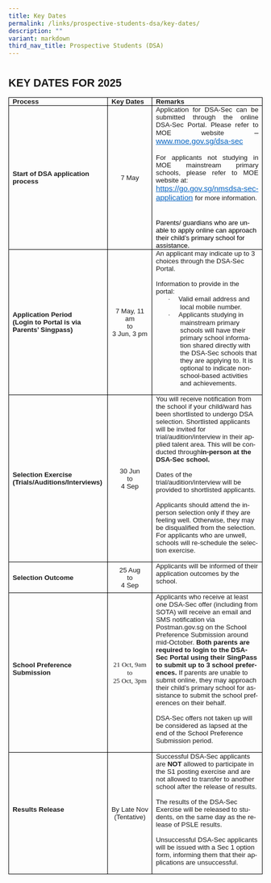 ```yaml
---
title: Key Dates
permalink: /links/prospective-students-dsa/key-dates/
description: ""
variant: markdown
third_nav_title: Prospective Students (DSA)
---
```

<style>
<!--
 /* Font Definitions */
 @font-face
	{font-family:Helvetica;
	panose-1:2 11 6 4 2 2 2 2 2 4;
	mso-font-charset:0;
	mso-generic-font-family:swiss;
	mso-font-pitch:variable;
	mso-font-signature:-536858881 -1073711013 9 0 511 0;}
@font-face
	{font-family:SimSun;
	panose-1:2 1 6 0 3 1 1 1 1 1;
	mso-font-alt:\5B8B\4F53;
	mso-font-charset:134;
	mso-generic-font-family:auto;
	mso-font-pitch:variable;
	mso-font-signature:515 680460288 22 0 262145 0;}
@font-face
	{font-family:Latha;
	panose-1:2 0 4 0 0 0 0 0 0 0;
	mso-font-charset:0;
	mso-generic-font-family:swiss;
	mso-font-pitch:variable;
	mso-font-signature:1048579 0 0 0 1 0;}
@font-face
	{font-family:"Cambria Math";
	panose-1:2 4 5 3 5 4 6 3 2 4;
	mso-font-charset:0;
	mso-generic-font-family:roman;
	mso-font-pitch:variable;
	mso-font-signature:-536869121 1107305727 33554432 0 415 0;}
@font-face
	{font-family:Calibri;
	panose-1:2 15 5 2 2 2 4 3 2 4;
	mso-font-charset:0;
	mso-generic-font-family:swiss;
	mso-font-pitch:variable;
	mso-font-signature:-469750017 -1040178053 9 0 511 0;}
@font-face
	{font-family:Tahoma;
	panose-1:2 11 6 4 3 5 4 4 2 4;
	mso-font-charset:0;
	mso-generic-font-family:swiss;
	mso-font-pitch:variable;
	mso-font-signature:-520081665 -1073717157 41 0 66047 0;}
@font-face
	{font-family:Helvetica-Bold;
	panose-1:0 0 0 0 0 0 0 0 0 0;
	mso-font-alt:Helvetica;
	mso-font-charset:0;
	mso-generic-font-family:auto;
	mso-font-format:other;
	mso-font-pitch:auto;
	mso-font-signature:3 0 0 0 1 0;}
@font-face
	{font-family:"\@SimSun";
	panose-1:2 1 6 0 3 1 1 1 1 1;
	mso-font-charset:134;
	mso-generic-font-family:auto;
	mso-font-pitch:variable;
	mso-font-signature:515 680460288 22 0 262145 0;}
 /* Style Definitions */
 p.MsoNormal, li.MsoNormal, div.MsoNormal
	{mso-style-unhide:no;
	mso-style-qformat:yes;
	mso-style-parent:"";
	margin-top:0in;
	margin-right:0in;
	margin-bottom:8.0pt;
	margin-left:0in;
	line-height:107%;
	mso-pagination:widow-orphan;
	font-size:11.0pt;
	font-family:"Calibri",sans-serif;
	mso-ascii-font-family:Calibri;
	mso-ascii-theme-font:minor-latin;
	mso-fareast-font-family:SimSun;
	mso-fareast-theme-font:minor-fareast;
	mso-hansi-font-family:Calibri;
	mso-hansi-theme-font:minor-latin;
	mso-bidi-font-family:Latha;
	mso-bidi-theme-font:minor-bidi;
	mso-ansi-language:EN-SG;
	mso-bidi-language:AR-SA;}
p.MsoCommentText, li.MsoCommentText, div.MsoCommentText
	{mso-style-noshow:yes;
	mso-style-priority:99;
	mso-style-link:"Comment Text Char";
	margin-top:0in;
	margin-right:0in;
	margin-bottom:8.0pt;
	margin-left:0in;
	mso-pagination:widow-orphan;
	font-size:10.0pt;
	font-family:"Calibri",sans-serif;
	mso-ascii-font-family:Calibri;
	mso-ascii-theme-font:minor-latin;
	mso-fareast-font-family:SimSun;
	mso-fareast-theme-font:minor-fareast;
	mso-hansi-font-family:Calibri;
	mso-hansi-theme-font:minor-latin;
	mso-bidi-font-family:Latha;
	mso-bidi-theme-font:minor-bidi;
	mso-ansi-language:EN-SG;
	mso-bidi-language:AR-SA;}
span.MsoCommentReference
	{mso-style-noshow:yes;
	mso-style-priority:99;
	mso-ansi-font-size:8.0pt;
	mso-bidi-font-size:8.0pt;}
a:link, span.MsoHyperlink
	{mso-style-noshow:yes;
	mso-style-priority:99;
	color:#0563C1;
	mso-themecolor:hyperlink;
	text-decoration:underline;
	text-underline:single;}
a:visited, span.MsoHyperlinkFollowed
	{mso-style-noshow:yes;
	mso-style-priority:99;
	color:#954F72;
	mso-themecolor:followedhyperlink;
	text-decoration:underline;
	text-underline:single;}
p.MsoCommentSubject, li.MsoCommentSubject, div.MsoCommentSubject
	{mso-style-noshow:yes;
	mso-style-priority:99;
	mso-style-parent:"Comment Text";
	mso-style-link:"Comment Subject Char";
	mso-style-next:"Comment Text";
	margin-top:0in;
	margin-right:0in;
	margin-bottom:8.0pt;
	margin-left:0in;
	mso-pagination:widow-orphan;
	font-size:10.0pt;
	font-family:"Calibri",sans-serif;
	mso-ascii-font-family:Calibri;
	mso-ascii-theme-font:minor-latin;
	mso-fareast-font-family:SimSun;
	mso-fareast-theme-font:minor-fareast;
	mso-hansi-font-family:Calibri;
	mso-hansi-theme-font:minor-latin;
	mso-bidi-font-family:Latha;
	mso-bidi-theme-font:minor-bidi;
	mso-ansi-language:EN-SG;
	mso-bidi-language:AR-SA;
	font-weight:bold;}
p.MsoAcetate, li.MsoAcetate, div.MsoAcetate
	{mso-style-noshow:yes;
	mso-style-priority:99;
	mso-style-link:"Balloon Text Char";
	margin:0in;
	mso-pagination:widow-orphan;
	font-size:8.0pt;
	font-family:"Tahoma",sans-serif;
	mso-fareast-font-family:SimSun;
	mso-fareast-theme-font:minor-fareast;
	mso-ansi-language:EN-SG;
	mso-bidi-language:AR-SA;}
p.MsoListParagraph, li.MsoListParagraph, div.MsoListParagraph
	{mso-style-priority:34;
	mso-style-unhide:no;
	mso-style-qformat:yes;
	margin-top:0in;
	margin-right:0in;
	margin-bottom:8.0pt;
	margin-left:.5in;
	mso-add-space:auto;
	line-height:106%;
	mso-pagination:widow-orphan;
	font-size:11.0pt;
	font-family:"Calibri",sans-serif;
	mso-ascii-font-family:Calibri;
	mso-ascii-theme-font:minor-latin;
	mso-fareast-font-family:SimSun;
	mso-fareast-theme-font:minor-fareast;
	mso-hansi-font-family:Calibri;
	mso-hansi-theme-font:minor-latin;
	mso-bidi-font-family:Latha;
	mso-bidi-theme-font:minor-bidi;
	mso-ansi-language:EN-SG;
	mso-bidi-language:AR-SA;}
p.MsoListParagraphCxSpFirst, li.MsoListParagraphCxSpFirst, div.MsoListParagraphCxSpFirst
	{mso-style-priority:34;
	mso-style-unhide:no;
	mso-style-qformat:yes;
	mso-style-type:export-only;
	margin-top:0in;
	margin-right:0in;
	margin-bottom:0in;
	margin-left:.5in;
	mso-add-space:auto;
	line-height:106%;
	mso-pagination:widow-orphan;
	font-size:11.0pt;
	font-family:"Calibri",sans-serif;
	mso-ascii-font-family:Calibri;
	mso-ascii-theme-font:minor-latin;
	mso-fareast-font-family:SimSun;
	mso-fareast-theme-font:minor-fareast;
	mso-hansi-font-family:Calibri;
	mso-hansi-theme-font:minor-latin;
	mso-bidi-font-family:Latha;
	mso-bidi-theme-font:minor-bidi;
	mso-ansi-language:EN-SG;
	mso-bidi-language:AR-SA;}
p.MsoListParagraphCxSpMiddle, li.MsoListParagraphCxSpMiddle, div.MsoListParagraphCxSpMiddle
	{mso-style-priority:34;
	mso-style-unhide:no;
	mso-style-qformat:yes;
	mso-style-type:export-only;
	margin-top:0in;
	margin-right:0in;
	margin-bottom:0in;
	margin-left:.5in;
	mso-add-space:auto;
	line-height:106%;
	mso-pagination:widow-orphan;
	font-size:11.0pt;
	font-family:"Calibri",sans-serif;
	mso-ascii-font-family:Calibri;
	mso-ascii-theme-font:minor-latin;
	mso-fareast-font-family:SimSun;
	mso-fareast-theme-font:minor-fareast;
	mso-hansi-font-family:Calibri;
	mso-hansi-theme-font:minor-latin;
	mso-bidi-font-family:Latha;
	mso-bidi-theme-font:minor-bidi;
	mso-ansi-language:EN-SG;
	mso-bidi-language:AR-SA;}
p.MsoListParagraphCxSpLast, li.MsoListParagraphCxSpLast, div.MsoListParagraphCxSpLast
	{mso-style-priority:34;
	mso-style-unhide:no;
	mso-style-qformat:yes;
	mso-style-type:export-only;
	margin-top:0in;
	margin-right:0in;
	margin-bottom:8.0pt;
	margin-left:.5in;
	mso-add-space:auto;
	line-height:106%;
	mso-pagination:widow-orphan;
	font-size:11.0pt;
	font-family:"Calibri",sans-serif;
	mso-ascii-font-family:Calibri;
	mso-ascii-theme-font:minor-latin;
	mso-fareast-font-family:SimSun;
	mso-fareast-theme-font:minor-fareast;
	mso-hansi-font-family:Calibri;
	mso-hansi-theme-font:minor-latin;
	mso-bidi-font-family:Latha;
	mso-bidi-theme-font:minor-bidi;
	mso-ansi-language:EN-SG;
	mso-bidi-language:AR-SA;}
span.BalloonTextChar
	{mso-style-name:"Balloon Text Char";
	mso-style-noshow:yes;
	mso-style-priority:99;
	mso-style-unhide:no;
	mso-style-locked:yes;
	mso-style-link:"Balloon Text";
	mso-ansi-font-size:8.0pt;
	mso-bidi-font-size:8.0pt;
	font-family:"Tahoma",sans-serif;
	mso-ascii-font-family:Tahoma;
	mso-hansi-font-family:Tahoma;
	mso-bidi-font-family:Tahoma;}
span.CommentTextChar
	{mso-style-name:"Comment Text Char";
	mso-style-noshow:yes;
	mso-style-priority:99;
	mso-style-unhide:no;
	mso-style-locked:yes;
	mso-style-link:"Comment Text";
	mso-ansi-font-size:10.0pt;
	mso-bidi-font-size:10.0pt;}
span.CommentSubjectChar
	{mso-style-name:"Comment Subject Char";
	mso-style-noshow:yes;
	mso-style-priority:99;
	mso-style-unhide:no;
	mso-style-locked:yes;
	mso-style-parent:"Comment Text Char";
	mso-style-link:"Comment Subject";
	mso-ansi-font-size:10.0pt;
	mso-bidi-font-size:10.0pt;
	font-weight:bold;}
p.Default, li.Default, div.Default
	{mso-style-name:Default;
	mso-style-unhide:no;
	mso-style-parent:"";
	margin:0in;
	mso-pagination:widow-orphan;
	mso-layout-grid-align:none;
	text-autospace:none;
	font-size:12.0pt;
	font-family:"Arial",sans-serif;
	mso-fareast-font-family:SimSun;
	mso-fareast-theme-font:minor-fareast;
	color:black;}
span.SpellE
	{mso-style-name:"";
	mso-spl-e:yes;}
.MsoChpDefault
	{mso-style-type:export-only;
	mso-default-props:yes;
	mso-ascii-font-family:Calibri;
	mso-ascii-theme-font:minor-latin;
	mso-fareast-font-family:SimSun;
	mso-fareast-theme-font:minor-fareast;
	mso-hansi-font-family:Calibri;
	mso-hansi-theme-font:minor-latin;
	mso-bidi-font-family:Latha;
	mso-bidi-theme-font:minor-bidi;
	mso-font-kerning:0pt;
	mso-ligatures:none;
	mso-ansi-language:EN-SG;
	mso-bidi-language:AR-SA;}
.MsoPapDefault
	{mso-style-type:export-only;
	margin-bottom:8.0pt;
	line-height:107%;}
@page WordSection1
	{size:595.3pt 841.9pt;
	margin:1.0in 1.0in 1.0in 1.0in;
	mso-header-margin:35.4pt;
	mso-footer-margin:35.4pt;
	mso-paper-source:0;}
div.WordSection1
	{page:WordSection1;}
 /* List Definitions */
 @list l0
	{mso-list-id:984826885;
	mso-list-type:hybrid;
	mso-list-template-ids:-490085759 -1 -1 -1 -1 -1 -1 -1 -1 -1;}
@list l0:level1
	{mso-level-number-format:alpha-lower;
	mso-level-text:"";
	mso-level-tab-stop:none;
	mso-level-number-position:left;
	margin-left:0in;
	text-indent:0in;}
@list l0:level2
	{mso-level-start-at:0;
	mso-level-text:"";
	mso-level-tab-stop:none;
	mso-level-number-position:left;
	margin-left:0in;
	text-indent:0in;}
@list l0:level3
	{mso-level-start-at:0;
	mso-level-text:"";
	mso-level-tab-stop:none;
	mso-level-number-position:left;
	margin-left:0in;
	text-indent:0in;}
@list l0:level4
	{mso-level-start-at:0;
	mso-level-text:"";
	mso-level-tab-stop:none;
	mso-level-number-position:left;
	margin-left:0in;
	text-indent:0in;}
@list l0:level5
	{mso-level-start-at:0;
	mso-level-text:"";
	mso-level-tab-stop:none;
	mso-level-number-position:left;
	margin-left:0in;
	text-indent:0in;}
@list l0:level6
	{mso-level-start-at:0;
	mso-level-text:"";
	mso-level-tab-stop:none;
	mso-level-number-position:left;
	margin-left:0in;
	text-indent:0in;}
@list l0:level7
	{mso-level-start-at:0;
	mso-level-text:"";
	mso-level-tab-stop:none;
	mso-level-number-position:left;
	margin-left:0in;
	text-indent:0in;}
@list l0:level8
	{mso-level-start-at:0;
	mso-level-text:"";
	mso-level-tab-stop:none;
	mso-level-number-position:left;
	margin-left:0in;
	text-indent:0in;}
@list l0:level9
	{mso-level-start-at:0;
	mso-level-text:"";
	mso-level-tab-stop:none;
	mso-level-number-position:left;
	margin-left:0in;
	text-indent:0in;}
@list l1
	{mso-list-id:1180564041;
	mso-list-type:hybrid;
	mso-list-template-ids:-2038799586 -1 -1 -1 -1 -1 -1 -1 -1 -1;}
@list l1:level1
	{mso-level-number-format:alpha-lower;
	mso-level-text:"";
	mso-level-tab-stop:none;
	mso-level-number-position:left;
	margin-left:0in;
	text-indent:0in;}
@list l1:level2
	{mso-level-start-at:0;
	mso-level-text:"";
	mso-level-tab-stop:none;
	mso-level-number-position:left;
	margin-left:0in;
	text-indent:0in;}
@list l1:level3
	{mso-level-start-at:0;
	mso-level-text:"";
	mso-level-tab-stop:none;
	mso-level-number-position:left;
	margin-left:0in;
	text-indent:0in;}
@list l1:level4
	{mso-level-start-at:0;
	mso-level-text:"";
	mso-level-tab-stop:none;
	mso-level-number-position:left;
	margin-left:0in;
	text-indent:0in;}
@list l1:level5
	{mso-level-start-at:0;
	mso-level-text:"";
	mso-level-tab-stop:none;
	mso-level-number-position:left;
	margin-left:0in;
	text-indent:0in;}
@list l1:level6
	{mso-level-start-at:0;
	mso-level-text:"";
	mso-level-tab-stop:none;
	mso-level-number-position:left;
	margin-left:0in;
	text-indent:0in;}
@list l1:level7
	{mso-level-start-at:0;
	mso-level-text:"";
	mso-level-tab-stop:none;
	mso-level-number-position:left;
	margin-left:0in;
	text-indent:0in;}
@list l1:level8
	{mso-level-start-at:0;
	mso-level-text:"";
	mso-level-tab-stop:none;
	mso-level-number-position:left;
	margin-left:0in;
	text-indent:0in;}
@list l1:level9
	{mso-level-start-at:0;
	mso-level-text:"";
	mso-level-tab-stop:none;
	mso-level-number-position:left;
	margin-left:0in;
	text-indent:0in;}
@list l2
	{mso-list-id:2077048758;
	mso-list-type:hybrid;
	mso-list-template-ids:1900707760 67698689 67698713 67698715 67698703 67698713 67698715 67698703 67698713 67698715;}
@list l2:level1
	{mso-level-number-format:bullet;
	mso-level-text:\F0B7;
	mso-level-tab-stop:none;
	mso-level-number-position:left;
	text-indent:-.25in;
	font-family:Symbol;}
@list l2:level2
	{mso-level-number-format:alpha-lower;
	mso-level-tab-stop:none;
	mso-level-number-position:left;
	text-indent:-.25in;}
@list l2:level3
	{mso-level-number-format:roman-lower;
	mso-level-tab-stop:none;
	mso-level-number-position:right;
	text-indent:-9.0pt;}
@list l2:level4
	{mso-level-tab-stop:none;
	mso-level-number-position:left;
	text-indent:-.25in;}
@list l2:level5
	{mso-level-number-format:alpha-lower;
	mso-level-tab-stop:none;
	mso-level-number-position:left;
	text-indent:-.25in;}
@list l2:level6
	{mso-level-number-format:roman-lower;
	mso-level-tab-stop:none;
	mso-level-number-position:right;
	text-indent:-9.0pt;}
@list l2:level7
	{mso-level-tab-stop:none;
	mso-level-number-position:left;
	text-indent:-.25in;}
@list l2:level8
	{mso-level-number-format:alpha-lower;
	mso-level-tab-stop:none;
	mso-level-number-position:left;
	text-indent:-.25in;}
@list l2:level9
	{mso-level-number-format:roman-lower;
	mso-level-tab-stop:none;
	mso-level-number-position:right;
	text-indent:-9.0pt;}
ol
	{margin-bottom:0in;}
ul
	{margin-bottom:0in;}
-->
</style>





<div class="WordSection1">

<p class="MsoNormal"><b><span lang="EN-SG">&nbsp;</span></b></p>

<p class="MsoNormal"><b><span style="font-size:16.0pt;line-height:
107%;text-transform:uppercase" lang="EN-SG">Key Dates for 2025</span></b></p>

<table style="border-collapse:collapse;border:none;mso-border-alt:solid windowtext .5pt;
 mso-yfti-tbllook:1184;mso-padding-alt:0in 5.4pt 0in 5.4pt" cellpadding="0" cellspacing="0" border="1" class="MsoTableGrid">
 <tbody><tr style="mso-yfti-irow:0;mso-yfti-firstrow:yes">
  <td style="width:143.75pt;border:solid windowtext 1.0pt;
  mso-border-alt:solid windowtext .5pt;padding:0in 5.4pt 0in 5.4pt" valign="top" width="192">
  <p style="margin-bottom:0in;line-height:normal" class="MsoNormal"><b><span style="font-size:10.0pt" lang="EN-SG">Process</span></b></p>
  </td>
  <td style="width:81.0pt;border:solid windowtext 1.0pt;
  border-left:none;mso-border-left-alt:solid windowtext .5pt;mso-border-alt:
  solid windowtext .5pt;padding:0in 5.4pt 0in 5.4pt" valign="top" width="108">
  <p style="margin-bottom:0in;line-height:normal" class="MsoNormal"><b><span style="font-size:10.0pt" lang="EN-SG">Key Dates</span></b></p>
  </td>
  <td style="width:226.05pt;border:solid windowtext 1.0pt;
  border-left:none;mso-border-left-alt:solid windowtext .5pt;mso-border-alt:
  solid windowtext .5pt;padding:0in 5.4pt 0in 5.4pt" valign="top" width="301">
  <p style="margin-bottom:0in;line-height:normal" class="MsoNormal"><b><span style="font-size:10.0pt" lang="EN-SG">Remarks</span></b></p>
  </td>
 </tr>
 <tr style="mso-yfti-irow:1">
  <td style="width:143.75pt;border:solid windowtext 1.0pt;border-top:
  none;mso-border-top-alt:solid windowtext .5pt;mso-border-alt:solid windowtext .5pt;
  padding:0in 5.4pt 0in 5.4pt" width="192">
  <p style="margin-bottom:0in;line-height:normal" class="MsoNormal"><b><span style="font-size:10.0pt;font-family:&quot;Helvetica&quot;,sans-serif;
  mso-bidi-language:TA" lang="EN-SG">Start of DSA application process</span></b></p>
  </td>
  <td style="width:81.0pt;border-top:none;border-left:none;
  border-bottom:solid windowtext 1.0pt;border-right:solid windowtext 1.0pt;
  mso-border-top-alt:solid windowtext .5pt;mso-border-left-alt:solid windowtext .5pt;
  mso-border-alt:solid windowtext .5pt;padding:0in 5.4pt 0in 5.4pt" width="108">
  <p style="margin-bottom:0in;text-align:center;
  line-height:normal" align="center" class="MsoNormal"><span style="font-size:10.0pt;font-family:
  &quot;Helvetica&quot;,sans-serif;mso-bidi-language:TA" lang="EN-SG">7 May</span></p>
  </td>
  <td style="width:226.05pt;border-top:none;border-left:
  none;border-bottom:solid windowtext 1.0pt;border-right:solid windowtext 1.0pt;
  mso-border-top-alt:solid windowtext .5pt;mso-border-left-alt:solid windowtext .5pt;
  mso-border-alt:solid windowtext .5pt;padding:0in 5.4pt 0in 5.4pt" valign="top" width="301">
  <p style="margin-bottom:0in;text-align:justify;text-justify:
  inter-ideograph;line-height:normal" class="MsoNormal"><span style="font-size:10.0pt;
  font-family:&quot;Helvetica&quot;,sans-serif;mso-bidi-language:TA" lang="EN-SG">Application for
  DSA-Sec can be submitted through the online DSA-Sec Portal. Please refer to
  MOE website</span><span lang="EN-SG"> – <a href="http://www.moe.gov.sg/dsa-sec"><span style="font-size:11.5pt;font-family:&quot;Helvetica&quot;,sans-serif;
  mso-ansi-language:EN-US;mso-bidi-language:TA" lang="EN-US">www.moe.gov.sg/dsa-sec</span></a></span></p>
  <p style="margin-bottom:0in;text-align:justify;text-justify:
  inter-ideograph;line-height:normal" class="MsoNormal"><span style="mso-ansi-language:EN-US">&nbsp;</span></p>
  <p style="margin-bottom:0in;text-align:justify;text-justify:
  inter-ideograph;line-height:normal" class="MsoNormal"><span style="font-size:10.0pt;
  font-family:&quot;Helvetica&quot;,sans-serif;mso-bidi-language:TA" lang="EN-SG">For applicants not
  studying in MOE mainstream primary schools, please refer to MOE website at: </span></p>
  <p style="margin-bottom:0in;line-height:normal" class="MsoNormal"><span lang="EN-SG"><a href="https://go.gov.sg/nmsdsa-sec-application"><span style="font-size:11.5pt;font-family:&quot;Helvetica&quot;,sans-serif;
  mso-ansi-language:EN-US;mso-bidi-language:TA" lang="EN-US">https://go.gov.sg/nmsdsa-sec-application</span></a></span><span style="font-size:11.5pt;font-family:&quot;Helvetica&quot;,sans-serif;color:blue;
  mso-ansi-language:EN-US;mso-bidi-language:TA"> </span><span style="font-size:10.0pt;font-family:&quot;Helvetica&quot;,sans-serif;mso-bidi-language:
  TA" lang="EN-SG">for more information.</span></p>
  <p style="margin-bottom:0in;line-height:normal" class="MsoNormal"><span style="font-size:10.0pt;font-family:&quot;Helvetica&quot;,sans-serif;
  mso-bidi-language:TA" lang="EN-SG">&nbsp;</span></p>
  <p class="Default">&nbsp;</p>
  <p style="margin-left:0in;text-indent:0in;mso-list:l1 level2 lfo3" class="Default"><span style="font-size:10.0pt;font-family:&quot;Helvetica&quot;,sans-serif;
  color:windowtext;mso-ansi-language:EN-SG" lang="EN-SG">Parents/ guardians who are unable
  to apply online can approach their child’s primary school for assistance.</span><span style="font-size:11.5pt" lang="EN-SG"> </span><span style="font-size:11.5pt"></span></p>
  </td>
 </tr>
 <tr style="mso-yfti-irow:2">
  <td style="width:143.75pt;border:solid windowtext 1.0pt;border-top:
  none;mso-border-top-alt:solid windowtext .5pt;mso-border-alt:solid windowtext .5pt;
  padding:0in 5.4pt 0in 5.4pt" width="192">
  <p style="margin-bottom:0in;line-height:normal" class="MsoNormal"><b><span style="font-size:10.0pt;font-family:&quot;Helvetica&quot;,sans-serif;
  mso-bidi-language:TA" lang="EN-SG">Application Period</span></b></p>
  <p style="margin-bottom:0in;line-height:normal" class="MsoNormal"><b><span style="font-size:10.0pt;font-family:&quot;Helvetica&quot;,sans-serif;
  mso-bidi-language:TA" lang="EN-SG">(Login to Portal is via Parents’ <span class="SpellE">Singpass</span>)</span></b></p>
  </td>
  <td style="width:81.0pt;border-top:none;border-left:none;
  border-bottom:solid windowtext 1.0pt;border-right:solid windowtext 1.0pt;
  mso-border-top-alt:solid windowtext .5pt;mso-border-left-alt:solid windowtext .5pt;
  mso-border-alt:solid windowtext .5pt;padding:0in 5.4pt 0in 5.4pt" width="108">
  <p style="margin-bottom:0in;text-align:center;
  line-height:normal" align="center" class="MsoNormal"><span style="font-size:10.0pt;font-family:
  &quot;Helvetica&quot;,sans-serif;mso-bidi-language:TA" lang="EN-SG">7 May, 11 am</span></p>
  <p style="margin-bottom:0in;text-align:center;
  line-height:normal" align="center" class="MsoNormal"><span style="font-size:10.0pt;font-family:
  &quot;Helvetica&quot;,sans-serif;mso-bidi-language:TA" lang="EN-SG">to</span></p>
  <p style="margin-bottom:0in;text-align:center;
  line-height:normal" align="center" class="MsoNormal"><span style="font-size:10.0pt;font-family:
  &quot;Helvetica&quot;,sans-serif;mso-bidi-language:TA" lang="EN-SG">3 Jun, 3 pm</span></p>
  </td>
  <td style="width:226.05pt;border-top:none;border-left:
  none;border-bottom:solid windowtext 1.0pt;border-right:solid windowtext 1.0pt;
  mso-border-top-alt:solid windowtext .5pt;mso-border-left-alt:solid windowtext .5pt;
  mso-border-alt:solid windowtext .5pt;padding:0in 5.4pt 0in 5.4pt" valign="top" width="301">
  <p style="margin-bottom:0in;line-height:normal" class="MsoNormal"><span style="font-size:10.0pt;font-family:&quot;Helvetica&quot;,sans-serif;
  mso-bidi-language:TA" lang="EN-SG">An applicant may indicate up to 3 choices through the
  DSA-Sec Portal.</span></p>
  <p style="margin-bottom:0in;line-height:normal" class="MsoNormal"><span style="font-size:10.0pt;font-family:&quot;Helvetica&quot;,sans-serif;
  mso-bidi-language:TA" lang="EN-SG">&nbsp;</span></p>
  <p style="margin-bottom:0in;line-height:normal" class="MsoNormal"><span style="font-size:10.0pt;font-family:&quot;Helvetica&quot;,sans-serif;
  mso-bidi-language:TA" lang="EN-SG">Information to provide in the portal:</span></p>
  <p style="margin-bottom:0in;mso-add-space:
  auto;text-indent:-.25in;line-height:normal;mso-list:l2 level1 lfo1" class="MsoListParagraphCxSpFirst"><span style="font-size:10.0pt;font-family:Symbol;mso-fareast-font-family:
  Symbol;mso-bidi-font-family:Symbol;mso-bidi-language:TA" lang="EN-SG"><span style="mso-list:Ignore">·<span style="font:7.0pt &quot;Times New Roman&quot;">&nbsp;&nbsp;&nbsp;&nbsp;&nbsp;&nbsp;
  </span></span></span><span style="font-size:10.0pt;
  font-family:&quot;Helvetica&quot;,sans-serif;mso-bidi-language:TA" lang="EN-SG">Valid email address
  and local mobile number.</span></p>
  <p style="margin-bottom:0in;mso-add-space:
  auto;text-indent:-.25in;line-height:normal;mso-list:l2 level1 lfo1" class="MsoListParagraphCxSpMiddle"><span style="font-size:10.0pt;font-family:Symbol;mso-fareast-font-family:
  Symbol;mso-bidi-font-family:Symbol;mso-bidi-language:TA" lang="EN-SG"><span style="mso-list:Ignore">·<span style="font:7.0pt &quot;Times New Roman&quot;">&nbsp;&nbsp;&nbsp;&nbsp;&nbsp;&nbsp;
  </span></span></span><span style="font-size:10.0pt;
  font-family:&quot;Helvetica&quot;,sans-serif;mso-bidi-language:TA" lang="EN-SG">Applicants studying
  in mainstream primary schools will have their primary school information
  shared directly with the DSA-Sec schools that they are applying to. It is
  optional to indicate non-school-based activities and achievements.</span><span style="font-size:11.5pt;font-family:&quot;Arial&quot;,sans-serif;color:black;
  mso-ansi-language:EN-US;mso-bidi-language:TA" lang="EN-SG"> </span><span style="font-size:10.0pt;font-family:&quot;Helvetica&quot;,sans-serif;mso-bidi-language:
  TA" lang="EN-SG"></span></p>
  <p style="margin-bottom:0in;mso-add-space:
  auto;line-height:normal" class="MsoListParagraphCxSpLast"><span style="font-size:10.0pt;font-family:
  &quot;Helvetica&quot;,sans-serif;mso-bidi-language:TA" lang="EN-SG">&nbsp;</span></p>
  </td>
 </tr>
 <tr style="mso-yfti-irow:3">
  <td style="width:143.75pt;border:solid windowtext 1.0pt;border-top:
  none;mso-border-top-alt:solid windowtext .5pt;mso-border-alt:solid windowtext .5pt;
  padding:0in 5.4pt 0in 5.4pt" width="192">
  <p style="margin-bottom:0in;line-height:normal" class="MsoNormal"><b><span style="font-size:10.0pt;font-family:&quot;Helvetica&quot;,sans-serif;
  mso-bidi-language:TA" lang="EN-SG">Selection Exercise (Trials/Auditions/Interviews)</span></b></p>
  </td>
  <td style="width:81.0pt;border-top:none;border-left:none;
  border-bottom:solid windowtext 1.0pt;border-right:solid windowtext 1.0pt;
  mso-border-top-alt:solid windowtext .5pt;mso-border-left-alt:solid windowtext .5pt;
  mso-border-alt:solid windowtext .5pt;padding:0in 5.4pt 0in 5.4pt" width="108">
  <p style="margin-bottom:0in;text-align:center;
  line-height:normal" align="center" class="MsoNormal"><span style="font-size:10.0pt;font-family:
  &quot;Helvetica&quot;,sans-serif;mso-bidi-language:TA" lang="EN-SG">30 Jun </span></p>
  <p style="margin-bottom:0in;text-align:center;
  line-height:normal" align="center" class="MsoNormal"><span style="font-size:10.0pt;font-family:
  &quot;Helvetica&quot;,sans-serif;mso-bidi-language:TA" lang="EN-SG">to </span></p>
  <p style="margin-bottom:0in;text-align:center;
  line-height:normal" align="center" class="MsoNormal"><span style="font-size:10.0pt;font-family:
  &quot;Helvetica&quot;,sans-serif;mso-bidi-language:TA" lang="EN-SG">4 Sep</span></p>
  </td>
  <td style="width:226.05pt;border-top:none;border-left:
  none;border-bottom:solid windowtext 1.0pt;border-right:solid windowtext 1.0pt;
  mso-border-top-alt:solid windowtext .5pt;mso-border-left-alt:solid windowtext .5pt;
  mso-border-alt:solid windowtext .5pt;padding:0in 5.4pt 0in 5.4pt" valign="top" width="301">
  <p style="margin-bottom:0in;line-height:normal" class="MsoNormal"><span style="font-size:10.0pt;font-family:&quot;Helvetica&quot;,sans-serif;
  mso-bidi-language:TA" lang="EN-SG">You will receive notification from the school if your child/ward has been shortlisted to undergo DSA selection. Shortlisted applicants will be invited for trial/audition/interview in their applied talent area. This will be conducted through<b>in-person at
  the DSA-Sec school. </b></span></p>
  <p style="margin-bottom:0in;line-height:normal" class="MsoNormal"><span style="font-size:10.0pt;font-family:&quot;Helvetica&quot;,sans-serif;
  mso-bidi-language:TA" lang="EN-SG">&nbsp;</span></p>
  <p style="margin-bottom:0in;line-height:normal" class="MsoNormal"><span style="font-size:10.0pt;font-family:&quot;Helvetica&quot;,sans-serif;
  mso-bidi-language:TA" lang="EN-SG">Dates of the trial/audition/interview will be provided
  to shortlisted applicants.</span></p>
  <p style="margin-bottom:0in;line-height:normal" class="MsoNormal"><span style="font-size:10.0pt;font-family:&quot;Helvetica&quot;,sans-serif;
  mso-bidi-language:TA" lang="EN-SG">&nbsp;</span></p>
  <p style="margin-bottom:0in;line-height:normal" class="MsoNormal"><span style="font-size:10.0pt;font-family:&quot;Helvetica&quot;,sans-serif;
  mso-bidi-language:TA" lang="EN-SG">Applicants should attend the in-person selection only
  if they are feeling well. Otherwise, they may be disqualified from the
  selection. For applicants who are unwell, schools will re-schedule the
  selection exercise.<span style="mso-spacerun:yes">&nbsp;&nbsp;&nbsp;&nbsp; </span></span></p>
  <p style="margin-bottom:0in;line-height:normal" class="MsoNormal"><span style="font-size:10.0pt;font-family:&quot;Helvetica&quot;,sans-serif;
  mso-bidi-language:TA" lang="EN-SG">&nbsp;</span></p>
  </td>
 </tr>
 <tr style="mso-yfti-irow:4">
  <td style="width:143.75pt;border:solid windowtext 1.0pt;border-top:
  none;mso-border-top-alt:solid windowtext .5pt;mso-border-alt:solid windowtext .5pt;
  padding:0in 5.4pt 0in 5.4pt" width="192">
  <p style="margin-bottom:0in;line-height:normal" class="MsoNormal"><b><span style="font-size:10.0pt;font-family:&quot;Helvetica&quot;,sans-serif;
  mso-bidi-language:TA" lang="EN-SG">Selection Outcome</span></b></p>
  </td>
  <td style="width:81.0pt;border-top:none;border-left:none;
  border-bottom:solid windowtext 1.0pt;border-right:solid windowtext 1.0pt;
  mso-border-top-alt:solid windowtext .5pt;mso-border-left-alt:solid windowtext .5pt;
  mso-border-alt:solid windowtext .5pt;padding:0in 5.4pt 0in 5.4pt" width="108">
  <p style="margin-bottom:0in;text-align:center;
  line-height:normal" align="center" class="MsoNormal"><span style="font-size:10.0pt;font-family:
  &quot;Helvetica&quot;,sans-serif;mso-bidi-language:TA" lang="EN-SG">25 Aug</span></p>
		<p style="margin-bottom:0in;text-align:center;
  line-height:normal" align="center" class="MsoNormal"><span style="font-size:10.0pt;font-family:
  &quot;Helvetica&quot;,sans-serif;mso-bidi-language:TA" lang="EN-SG">to</span></p>
		<p style="margin-bottom:0in;text-align:center;
  line-height:normal" align="center" class="MsoNormal"><span style="font-size:10.0pt;font-family:
  &quot;Helvetica&quot;,sans-serif;mso-bidi-language:TA" lang="EN-SG">4 Sep</span></p>
  </td>
  <td style="width:226.05pt;border-top:none;border-left:
  none;border-bottom:solid windowtext 1.0pt;border-right:solid windowtext 1.0pt;
  mso-border-top-alt:solid windowtext .5pt;mso-border-left-alt:solid windowtext .5pt;
  mso-border-alt:solid windowtext .5pt;padding:0in 5.4pt 0in 5.4pt" valign="top" width="301">
  <p style="margin-bottom:0in;line-height:normal" class="MsoNormal"><span style="font-size:10.0pt;font-family:&quot;Helvetica&quot;,sans-serif;
  mso-bidi-language:TA" lang="EN-SG">Applicants will be informed of their application
  outcomes by the school.</span></p>
  <p style="margin-bottom:0in;line-height:normal" class="MsoNormal"><span style="font-size:10.0pt;font-family:&quot;Helvetica&quot;,sans-serif;
  mso-bidi-language:TA" lang="EN-SG">&nbsp;</span></p>
  </td>
 </tr>
 <tr style="mso-yfti-irow:5;height:165.1pt">
  <td style="width:143.75pt;border:solid windowtext 1.0pt;border-top:
  none;mso-border-top-alt:solid windowtext .5pt;mso-border-alt:solid windowtext .5pt;
  padding:0in 5.4pt 0in 5.4pt;height:165.1pt" width="192">
  <p style="margin-bottom:0in;line-height:normal;mso-layout-grid-align:
  none;text-autospace:none" class="MsoNormal"><b><span style="font-size:10.0pt;
  font-family:&quot;Helvetica&quot;,sans-serif;mso-bidi-language:TA" lang="EN-SG">School Preference
  Submission </span></b></p>
  <p style="margin-bottom:0in;text-align:justify;text-justify:
  inter-ideograph;line-height:normal;mso-layout-grid-align:none;text-autospace:
  none" class="MsoNormal"><span style="font-size:10.0pt;font-family:&quot;Helvetica&quot;,sans-serif;
  mso-bidi-language:TA" lang="EN-SG">&nbsp;</span></p>
  </td>
  <td style="width:81.0pt;border-top:none;border-left:none;
  border-bottom:solid windowtext 1.0pt;border-right:solid windowtext 1.0pt;
  mso-border-top-alt:solid windowtext .5pt;mso-border-left-alt:solid windowtext .5pt;
  mso-border-alt:solid windowtext .5pt;padding:0in 5.4pt 0in 5.4pt;height:165.1pt" width="108">
  <p style="margin-bottom:0in;text-align:center;
  line-height:normal;mso-layout-grid-align:none;text-autospace:none" align="center" class="MsoNormal"><span style="font-size:10.0pt;font-family:Helvetica-Bold;mso-bidi-font-family:
  Helvetica-Bold;mso-bidi-language:TA" lang="EN-SG">21 Oct, 9am</span></p>
  <p style="margin-bottom:0in;text-align:center;
  line-height:normal;mso-layout-grid-align:none;text-autospace:none" align="center" class="MsoNormal"><span style="font-size:10.0pt;font-family:Helvetica-Bold;mso-bidi-font-family:
  Helvetica-Bold;mso-bidi-language:TA" lang="EN-SG">to</span></p>
  <p style="margin-bottom:0in;text-align:center;
  line-height:normal;mso-layout-grid-align:none;text-autospace:none" align="center" class="MsoNormal"><span style="font-size:10.0pt;font-family:Helvetica-Bold;mso-bidi-font-family:
  Helvetica-Bold;mso-bidi-language:TA" lang="EN-SG">25 Oct, 3pm<b></b></span></p>
  </td>
  <td style="width:226.05pt;border-top:none;border-left:
  none;border-bottom:solid windowtext 1.0pt;border-right:solid windowtext 1.0pt;
  mso-border-top-alt:solid windowtext .5pt;mso-border-left-alt:solid windowtext .5pt;
  mso-border-alt:solid windowtext .5pt;padding:0in 5.4pt 0in 5.4pt;height:165.1pt" valign="top" width="301">
  <p style="margin-bottom:0in;line-height:normal;mso-layout-grid-align:
  none;text-autospace:none" class="MsoNormal"><span style="font-size:10.0pt;
  font-family:&quot;Helvetica&quot;,sans-serif;mso-bidi-language:TA" lang="EN-SG">Applicants who
  receive at least one DSA-Sec offer (including from SOTA) will receive an email
  and SMS notification via Postman.gov.sg on the School Preference Submission around
  mid-October. <b>Both parents are required to login to the DSA-Sec Portal
  using their <span class="SpellE">SingPass</span> to submit up to 3 school
  preferences.</b> If parents are unable to submit online, they may approach
  their child’s primary school for assistance to submit the school preferences
  on their behalf.</span></p>
  <p style="margin-bottom:0in;line-height:normal;mso-layout-grid-align:
  none;text-autospace:none" class="MsoNormal"><span style="font-size:10.0pt;
  font-family:&quot;Helvetica&quot;,sans-serif;mso-bidi-language:TA" lang="EN-SG">&nbsp;</span></p>
  <p style="margin-bottom:0in;line-height:normal;mso-layout-grid-align:
  none;text-autospace:none" class="MsoNormal"><span style="font-size:10.0pt;
  font-family:&quot;Helvetica&quot;,sans-serif;mso-bidi-language:TA" lang="EN-SG">DSA-Sec offers not
  taken up will be considered as lapsed at the end of the School Preference
  Submission period.</span></p>
  <p style="margin-bottom:0in;line-height:normal;mso-layout-grid-align:
  none;text-autospace:none" class="MsoNormal"><span style="font-size:10.0pt;
  font-family:&quot;Helvetica&quot;,sans-serif;mso-bidi-language:TA" lang="EN-SG">&nbsp;</span></p>
  </td>
 </tr>
 <tr style="mso-yfti-irow:6;mso-yfti-lastrow:yes">
  <td style="width:143.75pt;border:solid windowtext 1.0pt;border-top:
  none;mso-border-top-alt:solid windowtext .5pt;mso-border-alt:solid windowtext .5pt;
  padding:0in 5.4pt 0in 5.4pt" width="192">
  <p style="margin-bottom:0in;line-height:normal" class="MsoNormal"><b><span style="font-size:10.0pt;font-family:&quot;Helvetica&quot;,sans-serif;
  mso-bidi-language:TA" lang="EN-SG">Results Release</span></b></p>
  <p style="margin-bottom:0in;line-height:normal" class="MsoNormal"><span style="font-size:10.0pt;font-family:&quot;Helvetica&quot;,sans-serif;
  mso-bidi-language:TA" lang="EN-SG"><span style="mso-spacerun:yes">&nbsp;</span></span></p>
  </td>
  <td style="width:81.0pt;border-top:none;border-left:none;
  border-bottom:solid windowtext 1.0pt;border-right:solid windowtext 1.0pt;
  mso-border-top-alt:solid windowtext .5pt;mso-border-left-alt:solid windowtext .5pt;
  mso-border-alt:solid windowtext .5pt;padding:0in 5.4pt 0in 5.4pt" width="108">
  <p style="margin-bottom:0in;text-align:center;
  line-height:normal" align="center" class="MsoNormal"><span style="font-size:10.0pt;font-family:
  &quot;Helvetica&quot;,sans-serif;mso-bidi-language:TA" lang="EN-SG">By Late Nov</span></p>
  <p style="margin-bottom:0in;text-align:center;
  line-height:normal" align="center" class="MsoNormal"><span style="font-size:10.0pt;font-family:
  &quot;Helvetica&quot;,sans-serif;mso-bidi-language:TA" lang="EN-SG">(Tentative)</span></p>
  </td>
  <td style="width:226.05pt;border-top:none;border-left:
  none;border-bottom:solid windowtext 1.0pt;border-right:solid windowtext 1.0pt;
  mso-border-top-alt:solid windowtext .5pt;mso-border-left-alt:solid windowtext .5pt;
  mso-border-alt:solid windowtext .5pt;padding:0in 5.4pt 0in 5.4pt" valign="top" width="301">
  <p style="margin-bottom:0in;line-height:normal" class="MsoNormal"><span style="font-size:10.0pt;font-family:&quot;Helvetica&quot;,sans-serif;
  mso-bidi-language:TA" lang="EN-SG">Successful DSA-Sec applicants are <b>NOT</b> allowed to
  participate in the S1 posting exercise and are not allowed to transfer to
  another school after the release of results.</span></p>
  <p style="margin-bottom:0in;line-height:normal" class="MsoNormal"><span style="font-size:10.0pt;font-family:&quot;Helvetica&quot;,sans-serif;
  mso-bidi-language:TA" lang="EN-SG">&nbsp;</span></p>
  <p style="margin-bottom:0in;line-height:normal" class="MsoNormal"><span style="font-size:10.0pt;font-family:&quot;Helvetica&quot;,sans-serif;
  mso-bidi-language:TA" lang="EN-SG">The results of the DSA-Sec Exercise will be released to
  students, on the same day as the release of PSLE results.</span></p>
  <p style="margin-bottom:0in;line-height:normal" class="MsoNormal"><span style="font-size:10.0pt;font-family:&quot;Helvetica&quot;,sans-serif;
  mso-bidi-language:TA" lang="EN-SG">&nbsp;</span></p>
  <p style="margin-bottom:0in;line-height:normal" class="MsoNormal"><span style="font-size:10.0pt;font-family:&quot;Helvetica&quot;,sans-serif;
  mso-bidi-language:TA" lang="EN-SG">Unsuccessful DSA-Sec applicants will be issued with a Sec
  1 option form, informing them that their applications are unsuccessful.</span></p>
  <p style="margin-bottom:0in;line-height:normal" class="MsoNormal"><span style="font-size:10.0pt;font-family:&quot;Helvetica&quot;,sans-serif;
  mso-bidi-language:TA" lang="EN-SG">&nbsp;</span></p>
  </td>
 </tr>
</tbody></table>

<p class="MsoNormal"><span lang="EN-SG">&nbsp;</span></p>

</div>